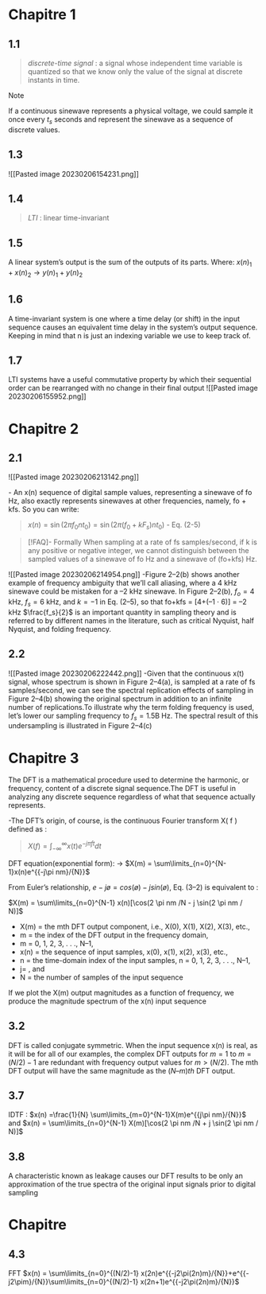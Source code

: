 # Chapitre 1
## 1.1
>*discrete-time signal* : a signal whose independent time variable is quantized so that we know only the value of the signal at discrete instants in time.

>[!Note]
If a continuous sinewave represents a physical voltage, we could sample it once every $t_s$ seconds and represent the sinewave as a sequence of discrete values.
## 1.3
![[Pasted image 20230206154231.png]]
## 1.4
>*LTI* : linear time-invariant
## 1.5
A linear system’s output is the sum of the outputs of its parts. Where:
$x(n)_1+x(n)_2 → y(n)_1+y(n)_2$
## 1.6
A time-invariant system is one where a time delay (or shift) in the input sequence causes an equivalent time delay in the system’s output sequence. Keeping in mind that n is just an indexing variable we use to keep track of.
## 1.7
LTI systems have a useful commutative property by which their sequential order can be rearranged with no change in their final output
![[Pasted image 20230206155952.png]]
# Chapitre 2
## 2.1
![[Pasted image 20230206213142.png]]

\- An x(n) sequence of digital sample values,
representing a sinewave of fo Hz, also exactly represents sinewaves at other
frequencies, namely, fo + kfs.
So you can write:

>$x(n)=\sin(2\pi f_0 nt_0) =\sin(2\pi (f_0 +kF_s) nt_0)$ \- Eq. (2-5)

>[!FAQ]- Formally
>When sampling at a rate of fs samples/second, if k is any positive or negative
integer, we cannot distinguish between the sampled values of a sinewave of
fo Hz and a sinewave of (fo+kfs) Hz.

![[Pasted image 20230206214954.png]]
\-Figure 2–2(b) shows another example of frequency ambiguity that we’ll
call aliasing, where a 4 kHz sinewave could be mistaken for a –2 kHz
sinewave. In Figure 2–2(b), $f_o = 4$ kHz, $f_s = 6$ kHz, and $k =-1$ in Eq. (2–5), so
that fo+kfs = [4+(–1 ⋅ 6)] = –2 kHz
$\frac{f_s}{2}$ is an important quantity in sampling theory and is referred to by different
names in the literature, such as critical Nyquist, half Nyquist, and folding
frequency.
## 2.2
![[Pasted image 20230206222442.png]]
\-Given that the continuous x(t) signal, whose spectrum is shown in Figure 2–4(a), is sampled at a rate of fs samples/second, we can see the spectral replication effects of sampling in Figure 2–4(b) showing the original spectrum in addition to an infinite number of replications.To illustrate why the term folding frequency is used, let’s lower our sampling frequency to $f_s = 1.5$B Hz. The spectral result of this undersampling is illustrated in Figure 2–4(c)
# Chapitre 3
The DFT is a mathematical procedure used to determine the harmonic,
or frequency, content of a discrete signal sequence.The DFT is useful in analyzing any discrete sequence regardless of what that sequence actually represents.

\-The DFT’s origin, of course, is the continuous Fourier transform X( f ) defined as :

>$X(f)=\int_{-\infty}^{\infty} x(t)e^{-j\pi ft}dt$

DFT equation(exponential form): → $X(m) = \sum\limits_{n=0}^{N-1}x(n)e^{{-j\pi nm}/{N}}$

From Euler’s relationship,  $e-jø = cos(ø)-jsin(ø)$, Eq. (3–2) is equivalent to : 

 $X(m) = \sum\limits_{n=0}^{N-1} x(n)[\cos(2 \pi nm /N - j \sin(2 \pi nm / N)]$ 
- X(m) = the mth DFT output component, i.e., X(0), X(1), X(2), X(3), etc.,
- m = the index of the DFT output in the frequency domain,
- m = 0, 1, 2, 3, . . ., N–1,
- x(n) = the sequence of input samples, x(0), x(1), x(2), x(3), etc.,
- n = the time-domain index of the input samples, n = 0, 1, 2, 3, . . ., N–1,
- j= , and
- N = the number of samples of the input sequence

If we plot the X(m) output magnitudes as a function of frequency, we produce
the magnitude spectrum of the x(n) input sequence
## 3.2
DFT is called conjugate symmetric. When the input sequence x(n) is real, as it will be for all of our examples, the complex DFT outputs for $m = 1$ to $m= (N/2) - 1$ are redundant with frequency output values for $m > (N/2)$. The mth DFT output will have the same magnitude as the $(N–m)th$ DFT output.
## 3.7
IDTF : $x(n) =\frac{1}{N} \sum\limits_{m=0}^{N-1}X(m)e^{{j\pi nm}/{N}}$ and $x(n) = \sum\limits_{n=0}^{N-1} X(m)[\cos(2 \pi nm /N + j \sin(2 \pi nm / N)]$
## 3.8
A characteristic known as leakage causes our DFT results to be only an approximation of the true spectra of the original input signals prior to digital sampling
# Chapitre
## 4.3
FFT
$x(n) = \sum\limits_{n=0}^{(N/2)-1} x(2n)e^{{-j2\pi(2n)m}/{N}}+e^{{-j2\pim}/{N}}\sum\limits_{n=0}^{(N/2)-1} x(2n+1)e^{{-j2\pi(2n)m}/{N}}$